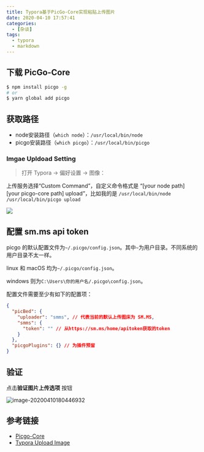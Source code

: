 ```yaml
---
title: Typora基于PicGo-Core实现粘贴上传图片
date: 2020-04-10 17:57:41
categories:
  - [杂谈]
tags:
  - typora
  - markdown
---
```


## 下载 PicGo-Core

```sh
$ npm install picgo -g
# or
$ yarn global add picgo
```

## 获取路径

- node安装路径（`which node`）：`/usr/local/bin/node`
- picgo安装路径（`which picgo`）：`/usr/local/bin/picgo`

### Imgae Upldoad Setting

> 打开 Typora -> 偏好设置 -> 图像：

上传服务选择“Custom Command”，自定义命令格式是 “[your node path] [your picgo-core path] upload”，比如我的是 `/usr/local/bin/node /usr/local/bin/picgo upload `

![](https://i.loli.net/2020/04/10/aCFG5ZW2xuR6qls.png)

## 配置 sm.ms api token

picgo 的默认配置文件为`~/.picgo/config.json`。其中`~`为用户目录。不同系统的用户目录不太一样。

linux 和 macOS 均为`~/.picgo/config.json`。

windows 则为`C:\Users\你的用户名/.picgo\config.json`。

配置文件需要至少有如下的配置项：

```json
{
  "picBed": {
    "uploader": "smms", // 代表当前的默认上传图床为 SM.MS,
    "smms": {
      "token": "" // 从https://sm.ms/home/apitoken获取的token
    }
  },
  "picgoPlugins": {} // 为插件预留
}
```

## 验证

点击**验证图片上传选项** 按钮

![image-20200410180446932](https://i.loli.net/2020/04/10/LYNhz8rACdORjP7.png)

## 参考链接

- [Picgo-Core](https://picgo.github.io/PicGo-Core-Doc/zh/guide/config.html#%E9%BB%98%E8%AE%A4%E9%85%8D%E7%BD%AE%E6%96%87%E4%BB%B6)
- [Typora Upload Image](https://support.typora.io/Upload-Image/)

